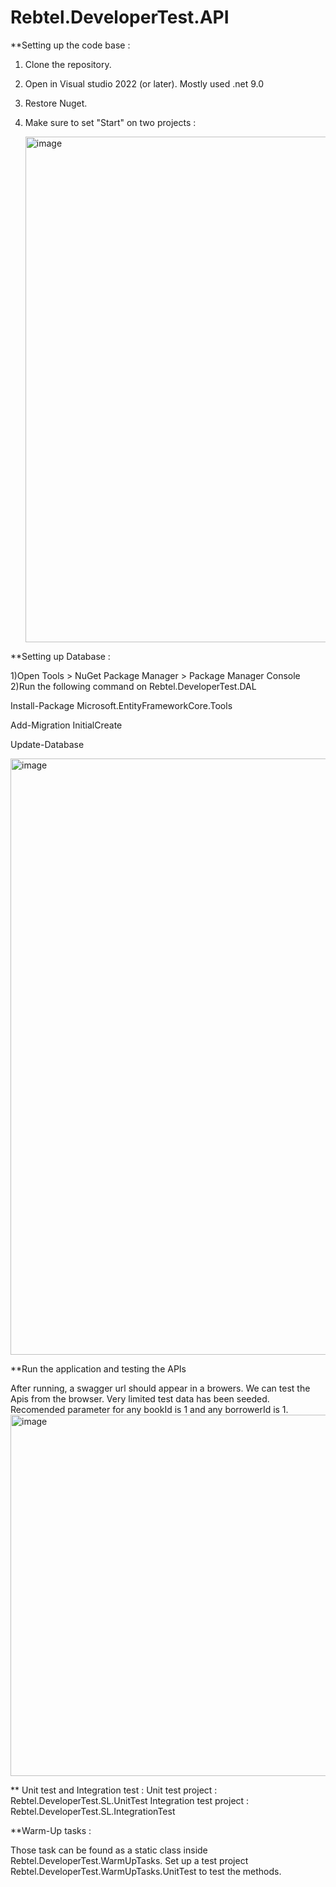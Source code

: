 # Rebtel.DeveloperTest.API

**Setting up the code base : 

1) Clone the repository.
2) Open in Visual studio 2022 (or later). Mostly used .net 9.0
3) Restore Nuget.
4) Make sure to set "Start" on two projects :

   <img width="1415" height="809" alt="image" src="https://github.com/user-attachments/assets/0c87f2f7-46df-4381-9fd3-16fe11929102" />


**Setting up Database :

1)Open Tools > NuGet Package Manager > Package Manager Console
2)Run the following command on Rebtel.DeveloperTest.DAL

  Install-Package Microsoft.EntityFrameworkCore.Tools
   
  Add-Migration InitialCreate
   
  Update-Database

   <img width="1904" height="954" alt="image" src="https://github.com/user-attachments/assets/6b972658-fd77-42d8-bd44-7ab61bb8b79a" />



**Run the application and testing the APIs


After running, a swagger url should appear in a browers. We can test the Apis from the browser. 
Very limited test data has been seeded. Recomended parameter for any bookId is 1 and any borrowerId is 1.
<img width="1221" height="578" alt="image" src="https://github.com/user-attachments/assets/5db62302-2d29-4ad4-8c9a-1e9c255352c0" />

** Unit test and Integration test :
Unit test project : Rebtel.DeveloperTest.SL.UnitTest
Integration test project : Rebtel.DeveloperTest.SL.IntegrationTest

**Warm-Up tasks :

Those task can be found as a static class inside Rebtel.DeveloperTest.WarmUpTasks. Set up a test project Rebtel.DeveloperTest.WarmUpTasks.UnitTest to test the methods.
